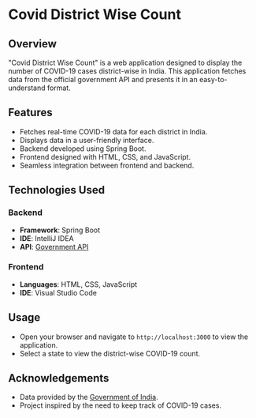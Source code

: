 # Covid District Wise Count

## Overview
"Covid District Wise Count" is a web application designed to display the number of COVID-19 cases district-wise in India. This application fetches data from the official government API and presents it in an easy-to-understand format.

## Features
- Fetches real-time COVID-19 data for each district in India.
- Displays data in a user-friendly interface.
- Backend developed using Spring Boot.
- Frontend designed with HTML, CSS, and JavaScript.
- Seamless integration between frontend and backend.


## Technologies Used
### Backend
- **Framework**: Spring Boot
- **IDE**: IntelliJ IDEA
- **API**: [Government API](https://data.covid19india.org/state_district_wise.json)

### Frontend
- **Languages**: HTML, CSS, JavaScript
- **IDE**: Visual Studio Code


## Usage
- Open your browser and navigate to `http://localhost:3000` to view the application.
- Select a state to view the district-wise COVID-19 count.



## Acknowledgements
- Data provided by the [Government of India](https://data.covid19india.org/).
- Project inspired by the need to keep track of COVID-19 cases.


